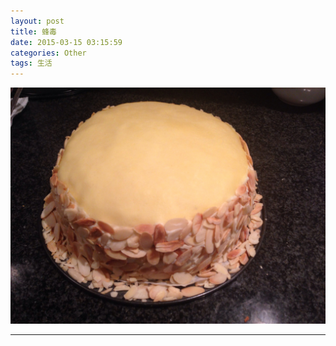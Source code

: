 ```yaml
---
layout: post
title: 蜂毒
date: 2015-03-15 03:15:59
categories: Other
tags: 生活
---
```


![](/pic/fengdu/image.jpeg)

---
